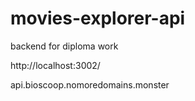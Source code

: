# movies-explorer-api

backend for diploma work

http://localhost:3002/

api.bioscoop.nomoredomains.monster
